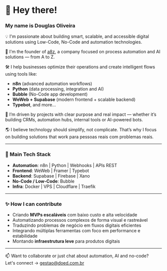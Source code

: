 # 👋 Hey there!

### My name is Douglas Oliveira

💡 I'm passionate about building smart, scalable, and accessible digital solutions using Low-Code, No-Code and automation technologies.

🚀 I'm the founder of [a8z](https://a8z.com.br), a company focused on process automation and AI solutions — from A to Z.

🛠️ I help businesses optimize their operations and create intelligent flows using tools like:

- **n8n** (advanced automation workflows)
- **Python** (data processing, integration and AI)
- **Bubble** (No-Code app development)
- **WeWeb + Supabase** (modern frontend + scalable backend)
- **Typebot**, and more...

🎯 I’m driven by projects with clear purpose and real impact — whether it’s building CRMs, automation hubs, internal tools or AI-powered bots.

🌎 I believe technology should simplify, not complicate. That’s why I focus on building solutions that work para pessoas reais com problemas reais.

---

### 🔧 Main Tech Stack

- **Automation**: n8n | Python | Webhooks | APIs REST
- **Frontend**: WeWeb | Framer | Typebot
- **Backend**: Supabase | Firebase | Xano
- **No-Code / Low-Code**: Bubble
- **Infra**: Docker | VPS | Cloudflare | Traefik

---

### ✨ How I can contribute

- Criando **MVPs escaláveis** com baixo custo e alta velocidade
- Automatizando processos complexos de forma visual e rastreável
- Traduzindo problemas de negócio em fluxos digitais eficientes
- Integrando múltiplas ferramentas com foco em performance e estabilidade
- Montando **infraestrutura leve** para produtos digitais

---

📫 Want to collaborate or just chat about automation, AI and no-code?  
Let's connect → [gestao@doed.com.br](mailto:gestao@doed.com.br)
